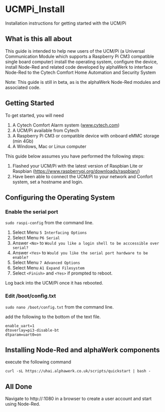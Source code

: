 # UCMPi_Install
Installation instructions for getting started with the UCM/Pi

## What is this all about

This guide is intended to help new users of the UCM/Pi (a Universal Communication Module which supports a Raspberry Pi CM3 compatible single board computer) install the operating system, configure the device, install Node-Red and related code developed by alphaWerk to interface Node-Red to the Cytech Comfort Home Automation and Security System

Note: This guide is still in beta, as is the alphaWerk Node-Red modules and associated code.

## Getting Started

To get started, you will need

1. A Cytech Comfort Alarm system (www.cytech.com)  
2. A UCM/Pi available from Cytech
3. A Raspberry Pi CM3 or compatible device with onboard eMMC storage (min 4Gb)
4. A Windows, Mac or Linux computer

This guide below assumes you have performed the following steps:

1.  Flashed your UCM/Pi with the latest version of Raspbian Lite or Raspbian (https://www.raspberrypi.org/downloads/raspbian/)
2.  Have been able to connect the UCM/Pi to your network and Confort system, set a hostname and login.

## Configuring the Operating System

### Enable the serial port 

`sudo raspi-config` from the command line.

1. Select Menu `5 Interfacing Options`
2. Select Menu `P6 Serial`
3. Answer `<No>` to `Would you like a login shell to be acccessible over serial?`
4. Answer `<Yes>` to `Would you like the serial port hardware to be enable?`
5. Select Menu `7 Advanced Options`
6. Select Menu `A1 Expand Filesystem`
5. Select `<Finish>` and `<Yes>` if prompted to reboot. 

Log back into the UCM/Pi once it has rebooted.

### Edit /boot/config.txt

`sudo nano /boot/config.txt` from the command line.

add the following to the bottom of the text file.

```
enable_uart=1
dtoverlay=pi3-disable-bt
dtparam=uart0=on
```

## Installing Node-Red and alphaWerk components

execute the following command

```
curl -sL https://uhai.alphawerk.co.uk/scripts/quickstart | bash -
```

## All Done

Navigate to http://<IP Address>:1080 in a browser to create a user account and start using Node-Red.

